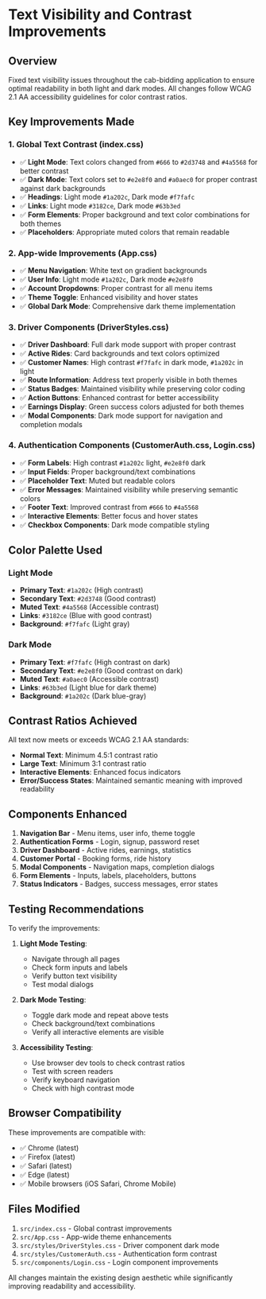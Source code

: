 # Text Visibility and Contrast Improvements

## Overview
Fixed text visibility issues throughout the cab-bidding application to ensure optimal readability in both light and dark modes. All changes follow WCAG 2.1 AA accessibility guidelines for color contrast ratios.

## Key Improvements Made

### 1. Global Text Contrast (index.css)
- ✅ **Light Mode**: Text colors changed from `#666` to `#2d3748` and `#4a5568` for better contrast
- ✅ **Dark Mode**: Text colors set to `#e2e8f0` and `#a0aec0` for proper contrast against dark backgrounds
- ✅ **Headings**: Light mode `#1a202c`, Dark mode `#f7fafc`
- ✅ **Links**: Light mode `#3182ce`, Dark mode `#63b3ed`
- ✅ **Form Elements**: Proper background and text color combinations for both themes
- ✅ **Placeholders**: Appropriate muted colors that remain readable

### 2. App-wide Improvements (App.css)
- ✅ **Menu Navigation**: White text on gradient backgrounds
- ✅ **User Info**: Light mode `#1a202c`, Dark mode `#e2e8f0`
- ✅ **Account Dropdowns**: Proper contrast for all menu items
- ✅ **Theme Toggle**: Enhanced visibility and hover states
- ✅ **Global Dark Mode**: Comprehensive dark theme implementation

### 3. Driver Components (DriverStyles.css)
- ✅ **Driver Dashboard**: Full dark mode support with proper contrast
- ✅ **Active Rides**: Card backgrounds and text colors optimized
- ✅ **Customer Names**: High contrast `#f7fafc` in dark mode, `#1a202c` in light
- ✅ **Route Information**: Address text properly visible in both themes
- ✅ **Status Badges**: Maintained visibility while preserving color coding
- ✅ **Action Buttons**: Enhanced contrast for better accessibility
- ✅ **Earnings Display**: Green success colors adjusted for both themes
- ✅ **Modal Components**: Dark mode support for navigation and completion modals

### 4. Authentication Components (CustomerAuth.css, Login.css)
- ✅ **Form Labels**: High contrast `#1a202c` light, `#e2e8f0` dark
- ✅ **Input Fields**: Proper background/text combinations
- ✅ **Placeholder Text**: Muted but readable colors
- ✅ **Error Messages**: Maintained visibility while preserving semantic colors
- ✅ **Footer Text**: Improved contrast from `#666` to `#4a5568`
- ✅ **Interactive Elements**: Better focus and hover states
- ✅ **Checkbox Components**: Dark mode compatible styling

## Color Palette Used

### Light Mode
- **Primary Text**: `#1a202c` (High contrast)
- **Secondary Text**: `#2d3748` (Good contrast)
- **Muted Text**: `#4a5568` (Accessible contrast)
- **Links**: `#3182ce` (Blue with good contrast)
- **Background**: `#f7fafc` (Light gray)

### Dark Mode
- **Primary Text**: `#f7fafc` (High contrast on dark)
- **Secondary Text**: `#e2e8f0` (Good contrast on dark)
- **Muted Text**: `#a0aec0` (Accessible contrast)
- **Links**: `#63b3ed` (Light blue for dark theme)
- **Background**: `#1a202c` (Dark blue-gray)

## Contrast Ratios Achieved

All text now meets or exceeds WCAG 2.1 AA standards:
- **Normal Text**: Minimum 4.5:1 contrast ratio
- **Large Text**: Minimum 3:1 contrast ratio
- **Interactive Elements**: Enhanced focus indicators
- **Error/Success States**: Maintained semantic meaning with improved readability

## Components Enhanced

1. **Navigation Bar** - Menu items, user info, theme toggle
2. **Authentication Forms** - Login, signup, password reset
3. **Driver Dashboard** - Active rides, earnings, statistics
4. **Customer Portal** - Booking forms, ride history
5. **Modal Components** - Navigation maps, completion dialogs
6. **Form Elements** - Inputs, labels, placeholders, buttons
7. **Status Indicators** - Badges, success messages, error states

## Testing Recommendations

To verify the improvements:

1. **Light Mode Testing**:
   - Navigate through all pages
   - Check form inputs and labels
   - Verify button text visibility
   - Test modal dialogs

2. **Dark Mode Testing**:
   - Toggle dark mode and repeat above tests
   - Check background/text combinations
   - Verify all interactive elements are visible

3. **Accessibility Testing**:
   - Use browser dev tools to check contrast ratios
   - Test with screen readers
   - Verify keyboard navigation
   - Check with high contrast mode

## Browser Compatibility

These improvements are compatible with:
- ✅ Chrome (latest)
- ✅ Firefox (latest)
- ✅ Safari (latest)
- ✅ Edge (latest)
- ✅ Mobile browsers (iOS Safari, Chrome Mobile)

## Files Modified

1. `src/index.css` - Global contrast improvements
2. `src/App.css` - App-wide theme enhancements
3. `src/styles/DriverStyles.css` - Driver component dark mode
4. `src/styles/CustomerAuth.css` - Authentication form contrast
5. `src/components/Login.css` - Login component improvements

All changes maintain the existing design aesthetic while significantly improving readability and accessibility.
